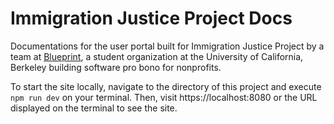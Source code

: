 # Immigration Justice Project Docs

Documentations for the user portal built for Immigration Justice Project by a team at [Blueprint](https://calblueprint.org), a student organization at the University of California, Berkeley building software pro bono for nonprofits.

To start the site locally, navigate to the directory of this project and execute `npm run dev` on your terminal. Then, visit https://localhost:8080 or the URL displayed on the terminal to see the site.
